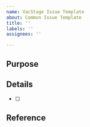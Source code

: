 ```yaml
---
name: VacStage Issue Template
about: Common Issue Template
title: ''
labels: ''
assignees: ''

---
```


## Purpose
>
## Details
- [ ]
## Reference
